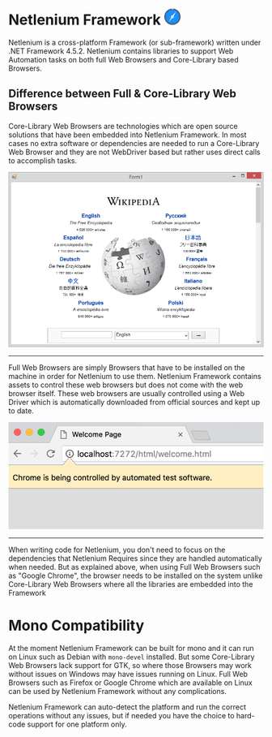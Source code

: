 # Netlenium Framework ![Netlenium 32x32 Size Logo](Logo/logo_32.png)

Netlenium is a cross-platform Framework (or sub-framework)
written under .NET Framework 4.5.2. Netlenium contains
libraries to support Web Automation tasks on both
full Web Browsers and Core-Library based Browsers.


## Difference between Full & Core-Library Web Browsers

Core-Library Web Browsers are technologies which are
open source solutions that have been embedded into
Netlenium Framework. In most cases no extra software
or dependencies are needed to run a Core-Library Web
Browser and they are not WebDriver based but rather
uses direct calls to accomplish tasks.

![Screenshot of GeckoFX on Winforms](Graphics/gecko_fx_winforms.png)

-----------------------------------------------------


Full Web Browsers are simply Browsers that have to be
installed on the machine in order for Netlenium to use
them. Netlenium Framework contains assets to control
these web browsers but does not come with the web
browser itself. These web browsers are usually controlled
using a Web Driver which is automatically downloaded
from official sources and kept up to date.

![Screenshot of Chrome Automated Mode](Graphics/chrome_automated.png)

-----------------------------------------------------


When writing code for Netlenium, you don't need to focus
on the dependencies that Netlenium Requires since they
are handled automatically when needed. But as explained
above, when using Full Web Browsers such as
"Google Chrome", the browser needs to be installed on
the system unlike Core-Library Web Browsers where all the
libraries are embedded into the Framework


# Mono Compatibility

At the moment Netlenium Framework can be built for
mono and it can run on Linux such as Debian with
`mono-devel` installed. But some Core-Library Web
Browsers lack support for GTK, so where those Browsers
may work without issues on Windows may have issues
running on Linux. Full Web Browsers such as Firefox or
Google Chrome which are available on Linux can be used
by Netlenium Framework without any complications.


Netlenium Framework can auto-detect the platform and run
the correct operations without any issues, but if needed
you have the choice to hard-code support for one platform
only.